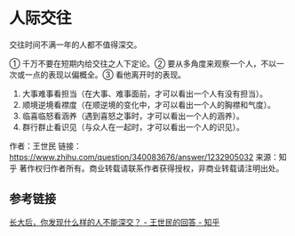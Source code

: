 # 人际交往
交往时间不满一年的人都不值得深交。

① 千万不要在短期内给交往之人下定论。② 要从多角度来观察一个人，不以一次或一点的表现以偏概全。③ 看他离开时的表现。
1. 大事难事看担当（在大事、难事面前，才可以看出一个人有没有担当）。
2. 顺境逆境看襟度（在顺逆境的变化中，才可以看出一个人的胸襟和气度）。
3. 临喜临怒看涵养（遇到喜怒之事时，才可以看出一个人的涵养）。
4. 群行群止看识见（与众人在一起时，才可以看出一个人的识见）。

作者：王世民
链接：https://www.zhihu.com/question/340083676/answer/1232905032
来源：知乎
著作权归作者所有。商业转载请联系作者获得授权，非商业转载请注明出处。
## 参考链接
[长大后，你发现什么样的人不能深交？ - 王世民的回答 - 知乎](https://www.zhihu.com/question/340083676/answer/1232905032)
